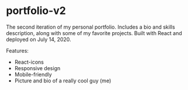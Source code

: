 # portfolio-v2
The second iteration of my personal portfolio. Includes a bio and skills description, along with some of my favorite projects. 
Built with React and deployed on July 14, 2020.

Features: <br>
* React-icons
* Responsive design
* Mobile-friendly
* Picture and bio of a really cool guy (me)
